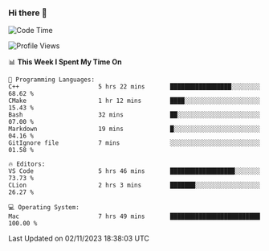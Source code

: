 ### Hi there 👋

<!--START_SECTION:waka-->
![Code Time](http://img.shields.io/badge/Code%20Time-60%20hrs%2046%20mins-blue)

![Profile Views](http://img.shields.io/badge/Profile%20Views-75-blue)

📊 **This Week I Spent My Time On** 

```text
💬 Programming Languages: 
C++                      5 hrs 22 mins       █████████████████░░░░░░░░   68.62 % 
CMake                    1 hr 12 mins        ████░░░░░░░░░░░░░░░░░░░░░   15.43 % 
Bash                     32 mins             ██░░░░░░░░░░░░░░░░░░░░░░░   07.00 % 
Markdown                 19 mins             █░░░░░░░░░░░░░░░░░░░░░░░░   04.16 % 
GitIgnore file           7 mins              ░░░░░░░░░░░░░░░░░░░░░░░░░   01.58 % 

🔥 Editors: 
VS Code                  5 hrs 46 mins       ██████████████████░░░░░░░   73.73 % 
CLion                    2 hrs 3 mins        ███████░░░░░░░░░░░░░░░░░░   26.27 % 

💻 Operating System: 
Mac                      7 hrs 49 mins       █████████████████████████   100.00 % 
```


 Last Updated on 02/11/2023 18:38:03 UTC
<!--END_SECTION:waka-->

<!--
**JackeyHua-SJTU/JackeyHua-SJTU** is a ✨ _special_ ✨ repository because its `README.md` (this file) appears on your GitHub profile.

Here are some ideas to get you started:

- 🔭 I’m currently working on ...
- 🌱 I’m currently learning ...
- 👯 I’m looking to collaborate on ...
- 🤔 I’m looking for help with ...
- 💬 Ask me about ...
- 📫 How to reach me: ...
- 😄 Pronouns: ...
- ⚡ Fun fact: ...
-->
